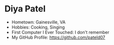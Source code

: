 # Diya Patel

- Hometown: Gainesville, VA
- Hobbies: Cooking, Singing
- First Computer I Ever Touched: I don't remember 
- My GitHub Profile: https://github.com/pateld07
